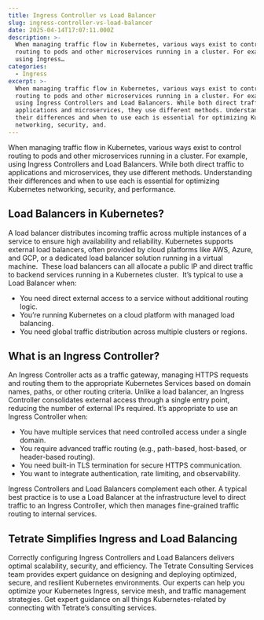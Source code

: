 ```yaml
---
title: Ingress Controller vs Load Balancer
slug: ingress-controller-vs-load-balancer
date: 2025-04-14T17:07:11.000Z
description: >-
  When managing traffic flow in Kubernetes, various ways exist to control
  routing to pods and other microservices running in a cluster. For example,
  using Ingress…
categories:
  - Ingress
excerpt: >-
  When managing traffic flow in Kubernetes, various ways exist to control
  routing to pods and other microservices running in a cluster. For example,
  using Ingress Controllers and Load Balancers. While both direct traffic to
  applications and microservices, they use different methods. Understanding
  their differences and when to use each is essential for optimizing Kubernetes
  networking, security, and.
---
```


When managing traffic flow in Kubernetes, various ways exist to control routing to pods and other microservices running in a cluster. For example, using Ingress Controllers and Load Balancers. While both direct traffic to applications and microservices, they use different methods. Understanding their differences and when to use each is essential for optimizing Kubernetes networking, security, and performance.

## Load Balancers in Kubernetes?

A load balancer distributes incoming traffic across multiple instances of a service to ensure high availability and reliability. Kubernetes supports external load balancers, often provided by cloud platforms like AWS, Azure, and GCP, or a dedicated load balancer solution running in a virtual machine.  These load balancers can all allocate a public IP and direct traffic to backend services running in a Kubernetes cluster.  It’s typical to use a Load Balancer when:

- You need direct external access to a service without additional routing logic.
- You’re running Kubernetes on a cloud platform with managed load balancing.
- You need global traffic distribution across multiple clusters or regions.

## What is an Ingress Controller?

An Ingress Controller acts as a traffic gateway, managing HTTPS requests and routing them to the appropriate Kubernetes Services based on domain names, paths, or other routing criteria. Unlike a load balancer, an Ingress Controller consolidates external access through a single entry point, reducing the number of external IPs required. It’s appropriate to use an Ingress Controller when:

- You have multiple services that need controlled access under a single domain.
- You require advanced traffic routing (e.g., path-based, host-based, or header-based routing).
- You need built-in TLS termination for secure HTTPS communication.
- You want to integrate authentication, rate limiting, and observability.

Ingress Controllers and Load Balancers complement each other. A typical best practice is to use a Load Balancer at the infrastructure level to direct traffic to an Ingress Controller, which then manages fine-grained traffic routing to internal services.

## Tetrate Simplifies Ingress and Load Balancing

Correctly configuring Ingress Controllers and Load Balancers delivers optimal scalability, security, and efficiency. The Tetrate Consulting Services team provides expert guidance on designing and deploying optimized, secure, and resilient Kubernetes environments. Our experts can help you optimize your Kubernetes Ingress, service mesh, and traffic management strategies. Get expert guidance on all things Kubernetes-related by connecting with Tetrate’s consulting services.
